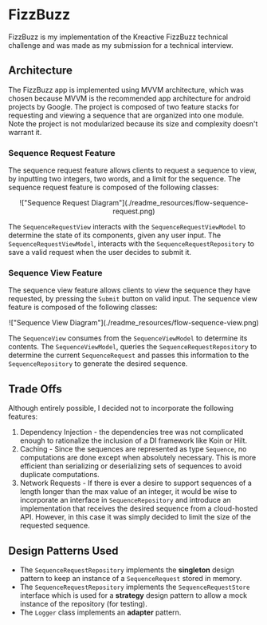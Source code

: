 # FizzBuzz
FizzBuzz is my implementation of the Kreactive FizzBuzz technical challenge and was made as my
submission for a technical interview.

## Architecture
The FizzBuzz app is implemented using MVVM architecture, which was chosen because MVVM is the 
recommended app architecture for android projects by Google. The project is composed of two 
feature stacks for requesting and viewing a sequence that are organized into one module. Note 
the project is not modularized because its size and complexity doesn't warrant it.

### Sequence Request Feature
The sequence request feature allows clients to request a sequence to view, by inputting two 
integers, two words, and a limit for the sequence. The sequence request feature is composed of
the following classes:

<div style="text-align: center;">
!["Sequence Request Diagram"](./readme_resources/flow-sequence-request.png)
</div>

The `SequenceRequestView` interacts with the `SequenceRequestViewModel` to determine the state of
its components, given any user input. The `SequenceRequestViewModel`, interacts with the 
`SequenceRequestRepository` to save a valid request when the user decides to submit it.

### Sequence View Feature
The sequence view feature allows clients to view the sequence they have requested, by pressing 
the `Submit` button on valid input. The sequence view feature is composed of the following classes:

<div style="text-align: center;">
!["Sequence View Diagram"](./readme_resources/flow-sequence-view.png)
</div>

The `SequenceView` consumes from the `SequenceViewModel` to determine its contents. The
`SequenceViewModel`, queries the `SequenceRequestRepository` to determine the current 
`SequenceRequest` and passes this information to the `SequenceRepository` to generate the desired
sequence.

## Trade Offs
Although entirely possible, I decided not to incorporate the following features:

1. Dependency Injection - the dependencies tree was not complicated enough to rationalize the 
inclusion of a DI framework like Koin or Hilt.
2. Caching - Since the sequences are represented as type `Sequence`, no computations are done except 
when absolutely necessary. This is more efficient than serializing or deserializing sets of 
sequences to avoid duplicate computations.
3. Network Requests - If there is ever a desire to support sequences of a length longer than the
max value of an integer, it would be wise to incorporate an interface in `SequenceRepository` and
introduce an implementation that receives the desired sequence from a cloud-hosted API. However,
in this case it was simply decided to limit the size of the requested sequence.

## Design Patterns Used
* The `SequenceRequestRepository` implements the **singleton** design pattern to keep an instance of
a `SequenceRequest` stored in memory.
* The `SequenceRequestRepository` implements the `SequenceRequestStore` interface which is used 
for a **strategy** design pattern to allow a mock instance of the repository (for testing).
* The `Logger` class implements an **adapter** pattern.